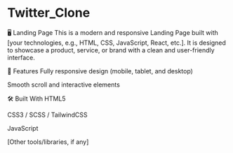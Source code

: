 # Twitter_Clone

🖥️ Landing Page
This is a modern and responsive Landing Page built with [your technologies, e.g., HTML, CSS, JavaScript, React, etc.]. It is designed to showcase a product, service, or brand with a clean and user-friendly interface.

🚀 Features
Fully responsive design (mobile, tablet, and desktop)

Smooth scroll and interactive elements

🛠️ Built With
HTML5

CSS3 / SCSS / TailwindCSS

JavaScript 

[Other tools/libraries, if any]

